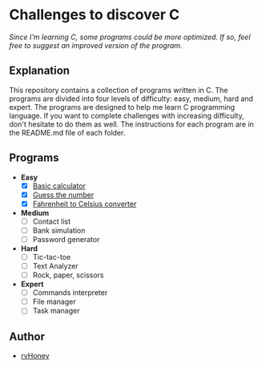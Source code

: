 # Challenges to discover C
*Since I'm learning C, some programs could be more optimized. If so, feel free to suggest an improved version of the program.*

## Explanation
This repository contains a collection of programs written in C. The programs are divided into four levels of difficulty: easy, medium, hard and expert. The programs are designed to help me learn C programming language. If you want to complete challenges with increasing difficulty, don't hesitate to do them as well. The instructions for each program are in the README.md file of each folder.

## Programs
- **Easy**
  - [x] [Basic calculator](https://github.com/rvHoney/c-challenges/tree/main/easy/basic_calculator)
  - [x] [Guess the number](https://github.com/rvHoney/c-challenges/tree/main/easy/guess_the_number)
  - [x] [Fahrenheit to Celsius converter](https://github.com/rvHoney/c-challenges/tree/main/easy/fahrenheit_to_celsius_converter)
- **Medium**
  - [ ] Contact list
  - [ ] Bank simulation
  - [ ] Password generator
- **Hard**
  - [ ] Tic-tac-toe
  - [ ] Text Analyzer
  - [ ] Rock, paper, scissors
- **Expert**
  - [ ] Commands interpreter
  - [ ] File manager
  - [ ] Task manager

## Author
- [rvHoney](https://github.com/rvHoney)
